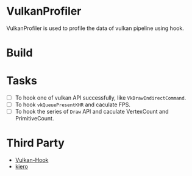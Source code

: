 # VulkanProfiler
VulkanProfiler is used to profile the data of vulkan pipeline using hook.

# Build


# Tasks

- [ ] To hook one of vulkan API successfully, like `VkDrawIndirectCommand`.
- [ ] To hook `vkQueuePresentKHR` and caculate FPS.
- [ ] To hook the series of `Draw` API and caculate VertexCount and PrimitiveCount.

# Third Party
- [Vulkan-Hook](https://github.com/DrNseven/Vulkan-Hook)
- [kiero](https://github.com/Rebzzel/kiero)